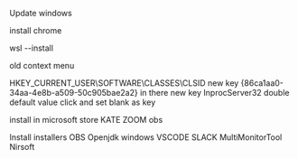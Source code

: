 Update windows

install chrome

wsl --install

old context menu 


HKEY_CURRENT_USER\SOFTWARE\CLASSES\CLSID
new key
{86ca1aa0-34aa-4e8b-a509-50c905bae2a2}
in there new key
InprocServer32
double default value click and set blank as key

install in microsoft store
KATE
ZOOM
obs

Install installers
OBS
Openjdk windows
VSCODE
SLACK
MultiMonitorTool Nirsoft